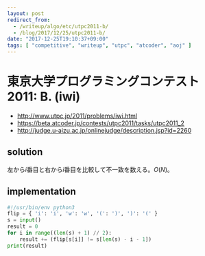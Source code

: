 ```yaml
---
layout: post
redirect_from:
  - /writeup/algo/etc/utpc2011-b/
  - /blog/2017/12/25/utpc2011-b/
date: "2017-12-25T19:10:37+09:00"
tags: [ "competitive", "writeup", "utpc", "atcoder", "aoj" ]
---
```


# 東京大学プログラミングコンテスト2011: B. (iwi)

-   <http://www.utpc.jp/2011/problems/iwi.html>
-   <https://beta.atcoder.jp/contests/utpc2011/tasks/utpc2011_2>
-   <http://judge.u-aizu.ac.jp/onlinejudge/description.jsp?id=2260>

## solution

左から$i$番目と右から$i$番目を比較して不一致を数える。$O(N)$。

## implementation

``` python
#!/usr/bin/env python3
flip = { 'i': 'i', 'w': 'w', '(': ')', ')': '(' }
s = input()
result = 0
for i in range((len(s) + 1) // 2):
    result += (flip[s[i]] != s[len(s) - i - 1])
print(result)
```
